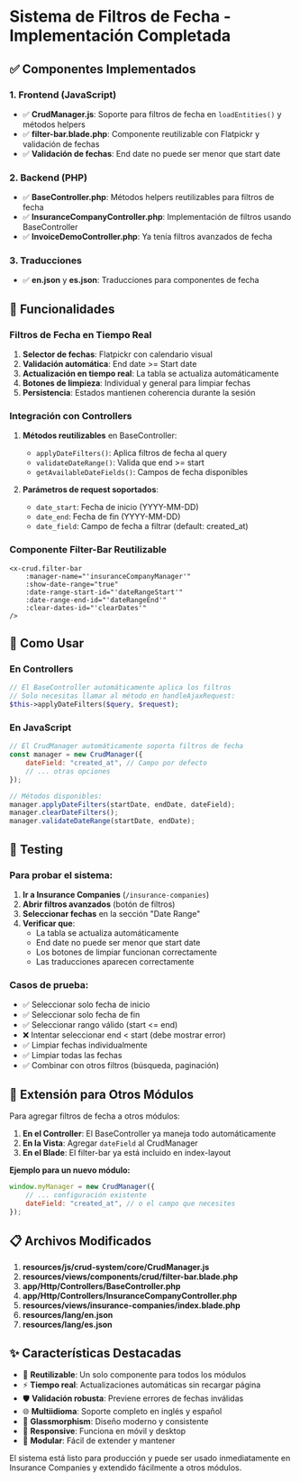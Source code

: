 # Sistema de Filtros de Fecha - Implementación Completada

## ✅ Componentes Implementados

### 1. **Frontend (JavaScript)**

-   ✅ **CrudManager.js**: Soporte para filtros de fecha en `loadEntities()` y métodos helpers
-   ✅ **filter-bar.blade.php**: Componente reutilizable con Flatpickr y validación de fechas
-   ✅ **Validación de fechas**: End date no puede ser menor que start date

### 2. **Backend (PHP)**

-   ✅ **BaseController.php**: Métodos helpers reutilizables para filtros de fecha
-   ✅ **InsuranceCompanyController.php**: Implementación de filtros usando BaseController
-   ✅ **InvoiceDemoController.php**: Ya tenía filtros avanzados de fecha

### 3. **Traducciones**

-   ✅ **en.json** y **es.json**: Traducciones para componentes de fecha

## 🔧 Funcionalidades

### **Filtros de Fecha en Tiempo Real**

1. **Selector de fechas**: Flatpickr con calendario visual
2. **Validación automática**: End date >= Start date
3. **Actualización en tiempo real**: La tabla se actualiza automáticamente
4. **Botones de limpieza**: Individual y general para limpiar fechas
5. **Persistencia**: Estados mantienen coherencia durante la sesión

### **Integración con Controllers**

1. **Métodos reutilizables** en BaseController:

    - `applyDateFilters()`: Aplica filtros de fecha al query
    - `validateDateRange()`: Valida que end >= start
    - `getAvailableDateFields()`: Campos de fecha disponibles

2. **Parámetros de request soportados**:
    - `date_start`: Fecha de inicio (YYYY-MM-DD)
    - `date_end`: Fecha de fin (YYYY-MM-DD)
    - `date_field`: Campo de fecha a filtrar (default: created_at)

### **Componente Filter-Bar Reutilizable**

```blade
<x-crud.filter-bar
    :manager-name="'insuranceCompanyManager'"
    :show-date-range="true"
    :date-range-start-id="'dateRangeStart'"
    :date-range-end-id="'dateRangeEnd'"
    :clear-dates-id="'clearDates'"
/>
```

## 🎯 Como Usar

### **En Controllers**

```php
// El BaseController automáticamente aplica los filtros
// Solo necesitas llamar al método en handleAjaxRequest:
$this->applyDateFilters($query, $request);
```

### **En JavaScript**

```javascript
// El CrudManager automáticamente soporta filtros de fecha
const manager = new CrudManager({
    dateField: "created_at", // Campo por defecto
    // ... otras opciones
});

// Métodos disponibles:
manager.applyDateFilters(startDate, endDate, dateField);
manager.clearDateFilters();
manager.validateDateRange(startDate, endDate);
```

## 🧪 Testing

### **Para probar el sistema:**

1. **Ir a Insurance Companies** (`/insurance-companies`)
2. **Abrir filtros avanzados** (botón de filtros)
3. **Seleccionar fechas** en la sección "Date Range"
4. **Verificar que**:
    - La tabla se actualiza automáticamente
    - End date no puede ser menor que start date
    - Los botones de limpiar funcionan correctamente
    - Las traducciones aparecen correctamente

### **Casos de prueba:**

-   ✅ Seleccionar solo fecha de inicio
-   ✅ Seleccionar solo fecha de fin
-   ✅ Seleccionar rango válido (start <= end)
-   ❌ Intentar seleccionar end < start (debe mostrar error)
-   ✅ Limpiar fechas individualmente
-   ✅ Limpiar todas las fechas
-   ✅ Combinar con otros filtros (búsqueda, paginación)

## 🔄 Extensión para Otros Módulos

Para agregar filtros de fecha a otros módulos:

1. **En el Controller**: El BaseController ya maneja todo automáticamente
2. **En la Vista**: Agregar `dateField` al CrudManager
3. **En el Blade**: El filter-bar ya está incluido en index-layout

**Ejemplo para un nuevo módulo:**

```javascript
window.myManager = new CrudManager({
    // ... configuración existente
    dateField: "created_at", // o el campo que necesites
});
```

## 📋 Archivos Modificados

1. **resources/js/crud-system/core/CrudManager.js**
2. **resources/views/components/crud/filter-bar.blade.php**
3. **app/Http/Controllers/BaseController.php**
4. **app/Http/Controllers/InsuranceCompanyController.php**
5. **resources/views/insurance-companies/index.blade.php**
6. **resources/lang/en.json**
7. **resources/lang/es.json**

## ✨ Características Destacadas

-   🔄 **Reutilizable**: Un solo componente para todos los módulos
-   ⚡ **Tiempo real**: Actualizaciones automáticas sin recargar página
-   🛡️ **Validación robusta**: Previene errores de fechas inválidas
-   🌐 **Multiidioma**: Soporte completo en inglés y español
-   🎨 **Glassmorphism**: Diseño moderno y consistente
-   📱 **Responsive**: Funciona en móvil y desktop
-   🧩 **Modular**: Fácil de extender y mantener

El sistema está listo para producción y puede ser usado inmediatamente en Insurance Companies y extendido fácilmente a otros módulos.
